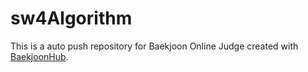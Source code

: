 # sw4Algorithm
This is a auto push repository for Baekjoon Online Judge created with [BaekjoonHub](https://github.com/BaekjoonHub/BaekjoonHub).
